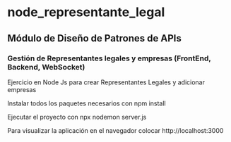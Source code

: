 # node_representante_legal
## Módulo de Diseño de Patrones de APIs
### Gestión de Representantes legales y empresas (FrontEnd, Backend, WebSocket)
Ejercicio en Node Js para crear Representantes Legales y adicionar empresas

Instalar todos los paquetes necesarios con
npm install

Ejecutar el proyecto con 
npx nodemon server.js

Para visualizar la aplicación en el navegador colocar 
http://localhost:3000
